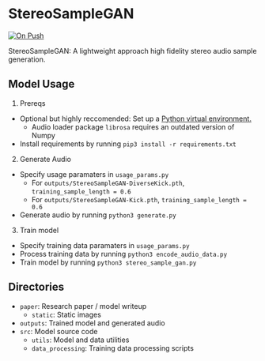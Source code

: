# StereoSampleGAN

[![On Push](https://github.com/shuklabhay/stereo-sample-gan/actions/workflows/push.yml/badge.svg)](https://github.com/shuklabhay/stereo-sample-gan/actions/workflows/push.yml/badge.svg)

StereoSampleGAN: A lightweight approach high fidelity stereo audio sample generation.

## Model Usage

1. Prereqs

- Optional but highly reccomended: Set up a [Python virtual environment.](https://www.youtube.com/watch?v=e5GL1obY_sI)
  - Audio loader package `librosa` requires an outdated version of Numpy
- Install requirements by running `pip3 install -r requirements.txt`

2. Generate Audio

- Specify usage paramaters in `usage_params.py`
  - For `outputs/StereoSampleGAN-DiverseKick.pth`, `training_sample_length = 0.6`
  - For `outputs/StereoSampleGAN-Kick.pth`, `training_sample_length = 0.6`
- Generate audio by running `python3 generate.py`

3. Train model

- Specify training data paramaters in `usage_params.py`
- Process training data by running `python3 encode_audio_data.py`
- Train model by running `python3 stereo_sample_gan.py`

## Directories

- `paper`: Research paper / model writeup
  - `static`: Static images
- `outputs`: Trained model and generated audio
- `src`: Model source code
  - `utils`: Model and data utilities
  - `data_processing`: Training data processing scripts
